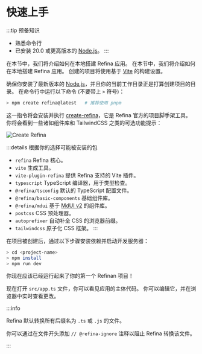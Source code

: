# 快速上手

:::tip 预备知识

- 熟悉命令行
- 已安装 20.0 或更高版本的 [Node.js](https://nodejs.org/)。
  :::

在本节中，我们将介绍如何在本地搭建 Refina 应用。 在本节中，我们将介绍如何在本地搭建 Refina 应用。 创建的项目将使用基于 [Vite](https://vitejs.dev) 的构建设置。

确保你安装了最新版本的 [Node.js](https://nodejs.org/)，并且你的当前工作目录正是打算创建项目的目录。 在命令行中运行以下命令 (不要带上 `>` 符号)：

```sh
> npm create refina@latest   # 推荐使用 pnpm
```

这一指令将会安装并执行 [create-refina](https://github.com/refinajs/refina/tree/main/packages/creator)，它是 Refina 官方的项目脚手架工具。 你将会看到一些诸如组件库和 TailwindCSS 之类的可选功能提示：

![Create Refina](/media/create-refina.png)

:::details 根据你的选择可能被安装的包

- `refina` Refina 核心。
- `vite` 生成工具。
- `vite-plugin-refina` 提供 Refina 支持的 Vite 插件。
- `typescript` TypeScript 编译器，用于类型检查。
- `@refina/tsconfig` 默认的 TypeScript 配置文件。
- `@refina/basic-components` 基础组件库。
- `@refina/mdui` 基于 [MdUI v2](https://mdui.org/) 的组件库。
- `postcss` CSS 预处理器。
- `autoprefixer` 自动补全 CSS 的浏览器前缀。
- `tailwindcss` 原子化 CSS 框架。
  :::

在项目被创建后，通过以下步骤安装依赖并启动开发服务器：

```sh
> cd <project-name>
> npm install
> npm run dev
```

你现在应该已经运行起来了你的第一个 Refinan 项目！

现在打开 `src/app.ts` 文件，你可以看见应用的主体代码。 你可以编辑它，并在浏览器中实时查看更改。

:::info

Refina 默认转换所有后缀名为 `.ts` 或 `.js` 的文件。

你可以通过在文件开头添加 `// @refina-ignore` 注释以阻止 Refina 转换该文件。

:::
